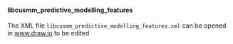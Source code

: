 #### libcusmm_predictive_modelling_features

The XML file `libcusmm_predictive_modelling_features.xml` can be opened in www.draw.io to be edited
